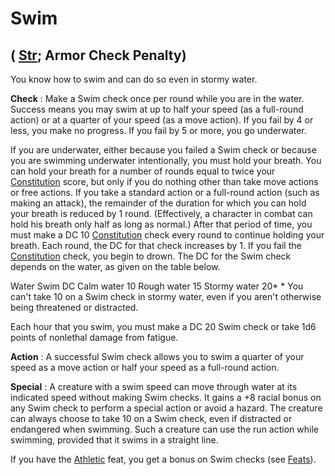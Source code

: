 # Swim

## ( [Str](../gettingStarted.html#_strength); Armor Check Penalty)

You know how to swim and can do so even in stormy water.

**Check** : Make a Swim check once per round while you are in the water. Success means you may swim at up to half your speed (as a full-round action) or at a quarter of your speed (as a move action). If you fail by 4 or less, you make no progress. If you fail by 5 or more, you go underwater.

If you are underwater, either because you failed a Swim check or because you are swimming underwater intentionally, you must hold your breath. You can hold your breath for a number of rounds equal to twice your [Constitution](../gettingStarted.html#_constitution) score, but only if you do nothing other than take move actions or free actions. If you take a standard action or a full-round action (such as making an attack), the remainder of the duration for which you can hold your breath is reduced by 1 round. (Effectively, a character in combat can hold his breath only half as long as normal.) After that period of time, you must make a DC 10 [Constitution](../gettingStarted.html#_constitution) check every round to continue holding your breath. Each round, the DC for that check increases by 1. If you fail the [Constitution](../gettingStarted.html#_constitution) check, you begin to drown. The DC for the Swim check depends on the water, as given on the table below.

<thead><tr>
<th>Water</th>
<th>Swim DC</th>
</tr></thead><tbody>
<tr class="odd">
<td>Calm water</td>
<td>10</td>
</tr>
<tr class="even">
<td>Rough water</td>
<td>15</td>
</tr>
<tr class="odd">
<td>Stormy water</td>
<td>20*</td>
</tr>
</tbody><tfoot>
<tr><td colspan="2">* You can't take 10 on a Swim check in stormy water, even if you aren't otherwise being threatened or distracted.</td></tr>
</tfoot>

Each hour that you swim, you must make a DC 20 Swim check or take 1d6 points of nonlethal damage from fatigue.

**Action** : A successful Swim check allows you to swim a quarter of your speed as a move action or half your speed as a full-round action.

**Special** : A creature with a swim speed can move through water at its indicated speed without making Swim checks. It gains a +8 racial bonus on any Swim check to perform a special action or avoid a hazard. The creature can always choose to take 10 on a Swim check, even if distracted or endangered when swimming. Such a creature can use the run action while swimming, provided that it swims in a straight line.

If you have the [Athletic](../feats.html#_athletic) feat, you get a bonus on Swim checks (see [Feats](../feats.html)).

